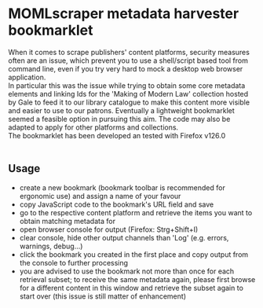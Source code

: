 # MOMLscraper metadata harvester bookmarklet
When it comes to scrape publishers' content platforms, security measures often are an issue, which prevent you to use a shell/script based tool from command line, even if you try very hard to mock a desktop web browser application.<br>In particular this was the issue while trying to obtain some core metadata elements and linking Ids for the 'Making of Modern Law' collection hosted by Gale to feed it to our library catalogue to make this content more visible and easier to use to our patrons. Eventually a lightweight bookmarklet seemed a feasible option in pursuing this aim. The code may also be adapted to apply for other platforms and collections.<br>The bookmarklet has been developed an tested with Firefox v126.0<br><br>
## Usage
+ create a new bookmark (bookmark toolbar is recommended for ergonomic use) and assign a name of your favour
+ copy JavaScript code to the bookmark's URL field and save
+ go to the respective content platform and retrieve the items you want to obtain matching metadata for
+ open browser console for output (Firefox: Strg+Shift+I)
+ clear console, hide other output channels than 'Log' (e.g. errors, warnings, debug...)
+ click the bookmark you created in the first place and copy output from the console to further processing
+ you are advised to use the bookmark not more than once for each retrieval subset; to receive the same metadata again, please first browse for a different content in this window and retrieve the subset again to start over (this issue is still matter of enhancement)
